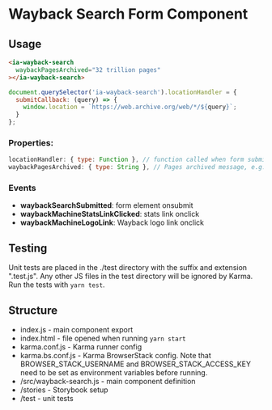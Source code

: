 # Wayback Search Form Component

## Usage

```html
<ia-wayback-search
  waybackPagesArchived="32 trillion pages"
></ia-wayback-search>
```

```js
document.querySelector('ia-wayback-search').locationHandler = {
  submitCallback: (query) => {
    window.location = `https://web.archive.org/web/*/${query}`;
  }
};
```

### Properties:

```js
locationHandler: { type: Function }, // function called when form submitted. @param url string
waybackPagesArchived: { type: String }, // Pages archived message, e.g. "428 billion pages"
```

### Events

*
    **waybackSearchSubmitted**: form element onsubmit
*
    **waybackMachineStatsLinkClicked**: stats link onclick
*
    **waybackMachineLogoLink**: Wayback logo link onclick

## Testing

Unit tests are placed in the ./test directory with the suffix and extension
".test.js". Any other JS files in the test directory will be ignored by Karma.
Run the tests with `yarn test`.

## Structure

* index.js - main component export
* index.html - file opened when running `yarn start`
* karma.conf.js - Karma runner config
* karma.bs.conf.js - Karma BrowserStack config. Note that BROWSER_STACK_USERNAME
  and BROWSER_STACK_ACCESS_KEY need to be set as environment variables before
  running.
* /src/wayback-search.js - main component definition
* /stories - Storybook setup
* /test - unit tests

